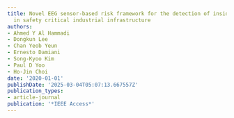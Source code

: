 ```yaml
---
title: Novel EEG sensor-based risk framework for the detection of insider threats
  in safety critical industrial infrastructure
authors:
- Ahmed Y Al Hammadi
- Dongkun Lee
- Chan Yeob Yeun
- Ernesto Damiani
- Song-Kyoo Kim
- Paul D Yoo
- Ho-Jin Choi
date: '2020-01-01'
publishDate: '2025-03-04T05:07:13.667557Z'
publication_types:
- article-journal
publication: '*IEEE Access*'
---
```

